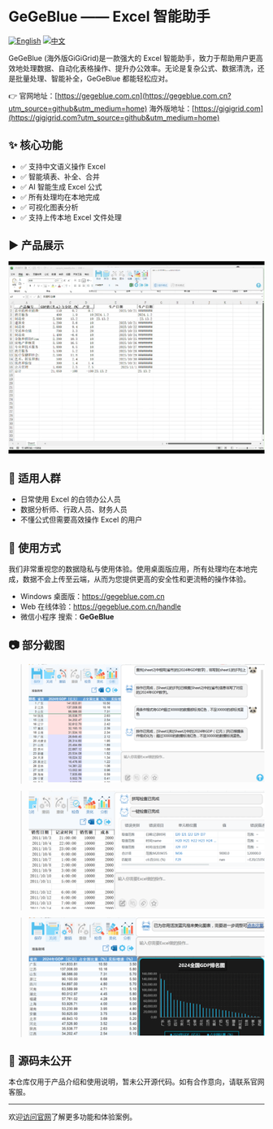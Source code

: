 # GeGeBlue —— Excel 智能助手

[![English](https://img.shields.io/badge/lang-en-blue.svg)](README.md)
[![中文](https://img.shields.io/badge/语言-中文-red.svg)](README.zh-CN.md)

GeGeBlue (海外版GiGiGrid)是一款强大的 Excel 智能助手，致力于帮助用户更高效地处理数据、自动化表格操作、提升办公效率。无论是复杂公式、数据清洗，还是批量处理、智能补全，GeGeBlue 都能轻松应对。

👉 官网地址：[https://gegeblue.com.cn](https://gegeblue.com.cn?utm_source=github&utm_medium=home) 海外版地址：[https://gigigrid.com](https://gigigrid.com?utm_source=github&utm_medium=home)

## ✨ 核心功能

- ✅ 支持中文语义操作 Excel
- ✅ 智能填表、补全、合并
- ✅ AI 智能生成 Excel 公式
- ✅ 所有处理均在本地完成
- ✅ 可视化图表分析
- ✅ 支持上传本地 Excel 文件处理

## ▶️ 产品展示
![Product Demo](./images/gegeblue.gif)

## 🎯 适用人群

- 日常使用 Excel 的白领办公人员
- 数据分析师、行政人员、财务人员
- 不懂公式但需要高效操作 Excel 的用户

## 📌 使用方式

我们非常重视您的数据隐私与使用体验。使用桌面版应用，所有处理均在本地完成，数据不会上传至云端，从而为您提供更高的安全性和更流畅的操作体验。
- Windows 桌面版：https://gegeblue.com.cn
- Web 在线体验：https://gegeblue.com.cn/handle
- 微信小程序 搜索：**GeGeBlue**

## 📷 部分截图

> ![AI智能操作](./images/action.png)

> ![智能检查](./images/check.png)

> ![一键美化](./images/beautify.png)

## 🚫 源码未公开

本仓库仅用于产品介绍和使用说明，暂未公开源代码。如有合作意向，请联系官网客服。

---

欢迎[访问官网](https://gegeblue.com.cn?utm_source=github&utm_medium=home)了解更多功能和体验案例。

